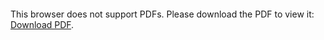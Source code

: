 <object data="christ-in-song/CIS1908pdfs/367.pdf" type="application/pdf" width="100%" height="1024px">
    <embed src="christ-in-song/CIS1908pdfs/367.pdf">
        <p>This browser does not support PDFs. Please download the PDF to view it: <a href="christ-in-song/CIS1908pdfs/367.pdf">Download PDF</a>.</p>
    </embed>
</object>
